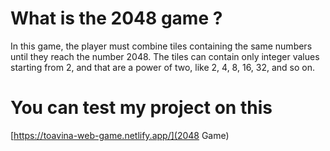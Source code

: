 # What is the 2048 game ?
In this game, the player must combine tiles containing the same numbers until they reach the number 2048. The tiles can contain only integer values starting from 2, and that are a power of two, like 2, 4, 8, 16, 32, and so on. 

# You can test my project on this

[https://toavina-web-game.netlify.app/](2048 Game)